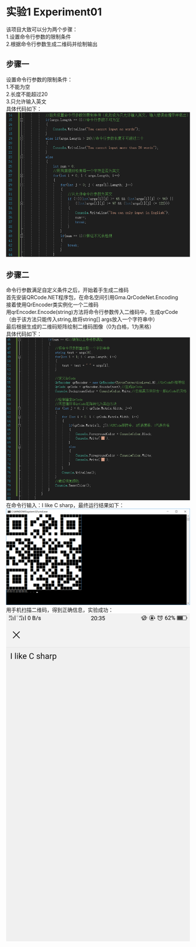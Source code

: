 # 实验1 Experiment01
该项目大致可以分为两个步骤：  
    1.设置命令行参数的限制条件  
    2.根据命令行参数生成二维码并绘制输出  
## 步骤一
设置命令行参数的限制条件：  
   1.不能为空  
   2.长度不能超过20  
   3.只允许输入英文  
具体代码如下：  
![image](https://github.com/3017218159/ConsoleApp1/blob/master/2.png)  
## 步骤二
命令行参数满足自定义条件之后，开始着手生成二维码  
首先安装QRCode.NET程序包，在命名空间引用Gma.QrCodeNet.Encoding  
接着使用QrEncoder类实例化一个二维码  
用qrEncoder.Encode(string)方法将命令行参数传入二维码中，生成qrCode  
（由于该方法只能传入string,故将string[] args放入一个字符串中）  
最后根据生成的二维码矩阵绘制二维码图像（0为白格，1为黑格）  
具体代码如下：  
![image](https://github.com/3017218159/ConsoleApp1/blob/master/3.png)  
在命令行输入：I like C sharp，最终运行结果如下：  
![image](https://github.com/3017218159/ConsoleApp1/blob/master/1.png)  
用手机扫描二维码，得到正确信息，实验成功：  
![image](https://github.com/3017218159/ConsoleApp1/blob/master/4.png)
